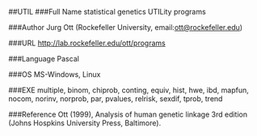 ##UTIL
###Full Name
statistical genetics UTILity programs

###Author
Jurg Ott (Rockefeller University, email:ott@rockefeller.edu)

###URL
http://lab.rockefeller.edu/ott/programs

###Language
Pascal

###OS
MS-Windows, Linux

###EXE
multiple, binom, chiprob, conting, equiv, hist, hwe, ibd, mapfun, nocom, norinv, norprob, par, pvalues, relrisk, sexdif, tprob, trend

###Reference
Ott (1999), Analysis of human genetic linkage 3rd edition (Johns Hospkins University Press, Baltimore).


